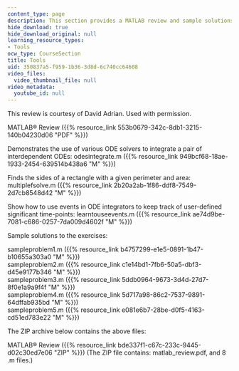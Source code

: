 ```yaml
---
content_type: page
description: This section provides a MATLAB review and sample solutions for exercises.
hide_download: true
hide_download_original: null
learning_resource_types:
- Tools
ocw_type: CourseSection
title: Tools
uid: 350837a5-f959-1b36-3d8d-6c740cc64608
video_files:
  video_thumbnail_file: null
video_metadata:
  youtube_id: null
---
```


This review is courtesy of David Adrian. Used with permission.

MATLAB® Review ({{% resource_link 553b0679-342c-8db1-3215-140b04230d06 "PDF" %}})

Demonstrates the use of various ODE solvers to integrate a pair of interdependent ODEs: odesintegrate.m ({{% resource_link 949bcf68-18ae-1933-2454-639514b438a6 "M" %}})

Finds the sides of a rectangle with a given perimeter and area: multiplefsolve.m ({{% resource_link 2b20a2ab-1f86-ddf8-7549-2d7cb8548d42 "M" %}})

Show how to use events in ODE integrators to keep track of user-defined significant time-points: learntouseevents.m ({{% resource_link ae74d9be-7081-c686-0257-7da009d4602f "M" %}})

Sample solutions to the exercises:

sampleproblem1.m ({{% resource_link b4757299-e1e5-0891-1b47-b10655a303a0 "M" %}})  
sampleproblem2.m ({{% resource_link c1e14bd1-7fb6-50a5-dbf3-d45e9177b346 "M" %}})  
sampleproblem3.m ({{% resource_link 5ddb0964-9673-3d4d-27d7-8f0e1a9a9f4f "M" %}})  
sampleproblem4.m ({{% resource_link 5d717a98-86c2-7537-9891-64dffab935bd "M" %}})  
sampleproblem5.m ({{% resource_link e081e6b7-28be-d0f5-4163-cd51ed783e22 "M" %}})

The ZIP archive below contains the above files:

MATLAB® Review ({{% resource_link bde337f1-c67c-233c-9445-d02c30ed7e06 "ZIP" %}}) (The ZIP file contains: matlab\_review.pdf, and 8 .m files.)